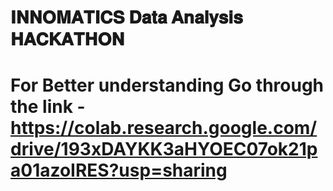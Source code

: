 # 𝐈𝐍𝐍𝐎𝐌𝐀𝐓𝐈𝐂𝐒 𝐃𝐚𝐭𝐚 𝐀𝐧𝐚𝐥𝐲𝐬𝐢𝐬 𝐇𝐀𝐂𝐊𝐀𝐓𝐇𝐎𝐍 

# For Better understanding Go through the link - https://colab.research.google.com/drive/193xDAYKK3aHYOEC07ok21pa01azoIRES?usp=sharing
